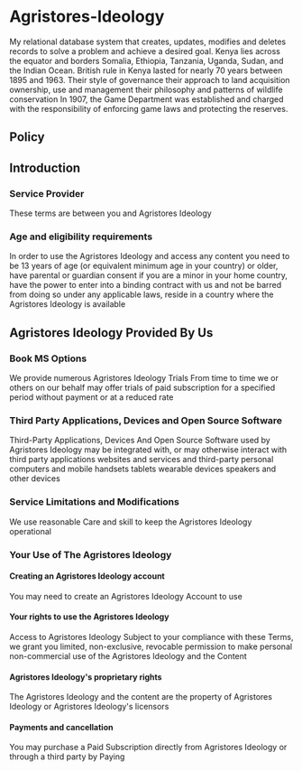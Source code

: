 # Agristores-Ideology
My relational database system that creates, updates, modifies and deletes records to solve a problem and achieve a desired goal.
Kenya lies across the equator and borders Somalia, Ethiopia, Tanzania, Uganda, Sudan, and the Indian Ocean. British rule in Kenya lasted for nearly 70 years between 1895 and 1963. Their style of governance their approach to land acquisition ownership, use and management their philosophy and patterns of wildlife conservation In 1907, the Game Department was established and charged with the responsibility of enforcing game laws and protecting the reserves. 
## Policy 
## Introduction 
### Service Provider 
These terms are between you and Agristores Ideology 
### Age and eligibility requirements 
In order to use the Agristores Ideology and access any content you need to be 13 years of age (or equivalent minimum age in your country) or older, have parental or guardian consent if you are a minor in your home country, have the power to enter into a binding contract with us and not be barred from doing so under any applicable laws, reside in a country where the Agristores Ideology is available 
## Agristores Ideology Provided By Us 
### Book MS Options 
We provide numerous Agristores Ideology Trials From time to time we or others on our behalf may offer trials of paid subscription for a specified period without payment or at a reduced rate 
### Third Party Applications, Devices and Open Source Software 
Third-Party Applications, Devices And Open Source Software used by Agristores Ideology may be integrated with, or may otherwise interact with third party applications websites and services and third-party personal computers and mobile handsets tablets wearable devices speakers and other devices 
### Service Limitations and Modifications
We use reasonable Care and skill to keep the Agristores Ideology operational 
### Your Use of The Agristores Ideology

#### Creating an Agristores Ideology account 
You may need to create an Agristores Ideology Account to use 

#### Your rights to use the Agristores Ideology
Access to Agristores Ideology Subject to your compliance with these Terms, we grant you limited, non-exclusive, revocable permission to make personal non-commercial use of the Agristores Ideology and the Content 
#### Agristores Ideology's proprietary rights
The Agristores Ideology and the content are the property of Agristores Ideology or Agristores Ideology's licensors 
#### Payments and cancellation 
You may purchase a Paid Subscription directly from Agristores Ideology or through a third party by Paying
